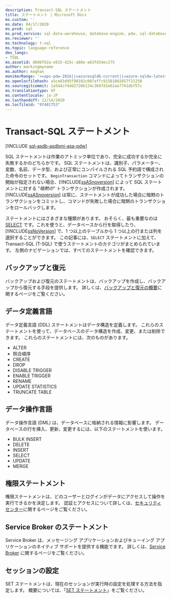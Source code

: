 ```yaml
---
description: Transact-SQL ステートメント
title: ステートメント | Microsoft Docs
ms.custom: ''
ms.date: 04/17/2020
ms.prod: sql
ms.prod_service: sql-data-warehouse, database-engine, pdw, sql-database
ms.reviewer: ''
ms.technology: t-sql
ms.topic: language-reference
dev_langs:
- TSQL
ms.assetid: d8d6f62a-e815-425c-a80e-a63fd34ec275
author: markingmyname
ms.author: maghan
monikerRange: '>=aps-pdw-2016||=azuresqldb-current||=azure-sqldw-latest||>=sql-server-2016||>=sql-server-linux-2017||=azuresqldb-mi-current'
ms.openlocfilehash: a3ce83d95f98102c087affc91581082857f21250
ms.sourcegitcommit: 1a544cf4dd2720b124c3697d1e62ae7741db757c
ms.translationtype: HT
ms.contentlocale: ja-JP
ms.lasthandoff: 12/14/2020
ms.locfileid: "97481753"
---
```

# <a name="transact-sql-statements"></a>Transact-SQL ステートメント

[!INCLUDE [sql-asdb-asdbmi-asa-pdw](../../includes/applies-to-version/sql-asdb-asdbmi-asa-pdw.md)]

SQL ステートメントは作業のアトミック単位であり、完全に成功するか完全に失敗するかのどちらかです。 SQL ステートメントは、識別子、パラメーター、変数、名前、データ型、および正常にコンパイルされる SQL 予約語で構成された命令のセットです。 `BeginTransaction` コマンドによってトランザクションの開始が指定されない場合、[!INCLUDE[ssASnoversion](../../includes/ssasnoversion-md.md)] によって SQL ステートメントに対する "*暗黙の*" トランザクションが作成されます。 [!INCLUDE[ssASnoversion](../../includes/ssasnoversion-md.md)] は常に、ステートメントが成功した場合に暗黙のトランザクションをコミットし、コマンドが失敗した場合に暗黙のトランザクションをロールバックします。  

ステートメントにはさまざまな種類があります。 おそらく、最も重要なのは [SELECT](../queries/select-transact-sql.md) です。これを使うと、データベースから行を取得したり、[!INCLUDE[ssNoVersion](../../includes/ssnoversion-md.md)] で、1 つ以上のテーブルから 1 つ以上の行または列を選択することができます。 この記事には、`SELECT` ステートメントに加えて、Transact-SQL (T-SQL) で使うステートメントのカテゴリがまとめられています。 左側のナビゲーションでは、すべてのステートメントを確認できます。

## <a name="backup-and-restore"></a>バックアップと復元

バックアップおよび復元のステートメントは、バックアップを作成し、バックアップから復元する手段を提供します。  詳しくは、[バックアップと復元の概要](../../relational-databases/backup-restore/back-up-and-restore-of-sql-server-databases.md)に関するページをご覧ください。

## <a name="data-definition-language"></a>データ定義言語

データ定義言語 (DDL) ステートメントはデータ構造を定義します。 これらのステートメントを使って、データベースのデータ構造を作成、変更、または削除できます。 これらのステートメントには、次のものがあります。

- ALTER
- 照合順序
- CREATE
- DROP
- DISABLE TRIGGER
- ENABLE TRIGGER
- RENAME
- UPDATE STATISTICS
- TRUNCATE TABLE

## <a name="data-manipulation-language"></a>データ操作言語

データ操作言語 (DML) は、データベースに格納される情報に影響します。 データベースの行を挿入、更新、変更するには、以下のステートメントを使います。

- BULK INSERT
- DELETE
- INSERT
- SELECT
- UPDATE
- MERGE

## <a name="permissions-statements"></a>権限ステートメント

権限ステートメントは、どのユーザーとログインがデータにアクセスして操作を実行できるかを決定します。 認証とアクセスについて詳しくは、[セキュリティ センター](../../relational-databases/security/security-center-for-sql-server-database-engine-and-azure-sql-database.md)に関するページをご覧ください。

## <a name="service-broker-statements"></a>Service Broker のステートメント

Service Broker は、メッセージング アプリケーションおよびキューイング アプリケーションのネイティブ サポートを提供する機能でます。 詳しくは、[Service Broker](../../database-engine/configure-windows/sql-server-service-broker.md) に関するページをご覧ください。

## <a name="session-settings"></a>セッションの設定

SET ステートメントは、現在のセッションが実行時の設定を処理する方法を指定します。 概要については、「[SET ステートメント](set-statements-transact-sql.md)」をご覧ください。
